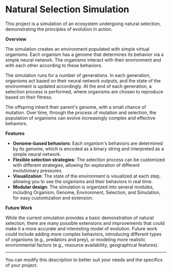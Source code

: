 # Natural Selection Simulation

This project is a simulation of an ecosystem undergoing natural selection, demonstrating the principles of evolution in action.

**Overview**

The simulation creates an environment populated with simple virtual organisms. Each organism has a genome that determines its behavior via a simple neural network. The organisms interact with their environment and with each other according to these behaviors.

The simulation runs for a number of generations. In each generation, organisms act based on their neural network outputs, and the state of the environment is updated accordingly. At the end of each generation, a selection process is performed, where organisms are chosen to reproduce based on their fitness.

The offspring inherit their parent's genome, with a small chance of mutation. Over time, through the process of mutation and selection, the population of organisms can evolve increasingly complex and effective behaviors.

**Features**

- **Genome-based behaviors**: Each organism's behaviors are determined by its genome, which is encoded as a binary string and interpreted as a simple neural network.
- **Flexible selection strategies**: The selection process can be customized with different strategies, allowing for exploration of different evolutionary pressures.
- **Visualization**: The state of the environment is visualized at each step, allowing you to see the organisms and their behaviors in real time.
- **Modular design**: The simulation is organized into several modules, including Organism, Genome, Environment, Selection, and Simulation, for easy customization and extension.

**Future Work**

While the current simulation provides a basic demonstration of natural selection, there are many possible extensions and improvements that could make it a more accurate and interesting model of evolution. Future work could include adding more complex behaviors, introducing different types of organisms (e.g., predators and prey), or modeling more realistic environmental factors (e.g., resource availability, geographical features).

---

You can modify this description to better suit your needs and the specifics of your project.
